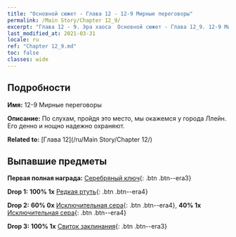 ```yaml
---
title: "Основной сюжет - Глава 12 - 12-9 Мирные переговоры"
permalink: /Main Story/Chapter 12_9/
excerpt: "Глава 12 - 9. Эра хаоса  Основной сюжет - Глава 12_9. 12-9 Мирные переговоры"
last_modified_at: 2021-03-31
locale: ru
ref: "Chapter 12_9.md"
toc: false
classes: wide
---
```


## Подробности

 **Имя:** 12-9 Мирные переговоры

 **Описание:** По слухам, пройдя это место, мы окажемся у города Ллейн. Его денно и нощно надежно охраняют.

 **Related to:** [Глава 12](/ru/Main Story/Chapter 12/)

## Выпавшие предметы

 **Первая полная награда:** [Серебряный ключ](/ru/Items/con_693/){: .btn .btn--era3}

 **Drop 1:** **100% 1x** [Редкая ртуть](/ru/Items/mat_42/){: .btn .btn--era4}

 **Drop 2:** **60% 0x** [Исключительная сера](/ru/Items/mat_36/){: .btn .btn--era4}, **40% 1x** [Исключительная сера](/ru/Items/mat_36/){: .btn .btn--era4}

 **Drop 3:** **100% 1x** [Свиток заклинания](/ru/Items/con_694/){: .btn .btn--era3}

